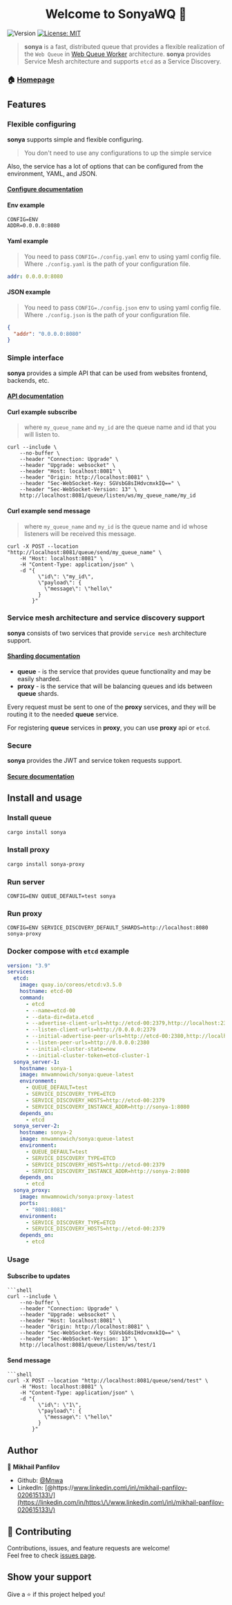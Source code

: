 <h1 align="center">Welcome to SonyaWQ 👋</h1>
<p>
  <img alt="Version" src="https://img.shields.io/badge/version-0.1-blue.svg?cacheSeconds=2592000" />
  <a href="#" target="_blank">
    <img alt="License: MIT" src="https://img.shields.io/badge/License-MIT-yellow.svg" />
  </a>
</p>

> **sonya** is a fast, distributed queue that provides a flexible realization of the `Web Queue` in [Web Queue Worker](https://principles.green/principles/applied/web-queue-worker/) architecture.
> **sonya** provides Service Mesh architecture and supports `etcd` as a Service Discovery.

### 🏠 [Homepage](https://github.com/Mnwa/sonya)

## Features
### Flexible configuring
**sonya** supports simple and flexible configuring.
> You don't need to use any configurations to up the simple service

Also, the service has a lot of options that can be configured from the environment, YAML, and JSON.

#### [Configure documentation](./documentation/configure.md)

#### Env example
```env
CONFIG=ENV
ADDR=0.0.0.0:8080
```

#### Yaml example
> You need to pass `CONFIG=./config.yaml` env to using yaml config file.
> Where `./config.yaml` is the path of your configuration file.
```yaml
addr: 0.0.0.0:8080
```

#### JSON example
> You need to pass `CONFIG=./config.json` env to using yaml config file.
> Where `./config.json` is the path of your configuration file.
```json
{
  "addr": "0.0.0.0:8080"
}
```
### Simple interface
**sonya** provides a simple API that can be used from websites frontend, backends, etc.

#### [API documentation](./documentation/api.md)

#### Curl example subscribe
> where `my_queue_name` and `my_id` are the queue name and id that you will listen to.
```shell
curl --include \
    --no-buffer \
    --header "Connection: Upgrade" \
    --header "Upgrade: websocket" \
    --header "Host: localhost:8081" \
    --header "Origin: http://localhost:8081" \
    --header "Sec-WebSocket-Key: SGVsbG8sIHdvcmxkIQ==" \
    --header "Sec-WebSocket-Version: 13" \
    http://localhost:8081/queue/listen/ws/my_queue_name/my_id
```

#### Curl example send message
> where `my_queue_name` and `my_id` is the queue name and id whose listeners will be received this message.
```shell
curl -X POST --location "http://localhost:8081/queue/send/my_queue_name" \
    -H "Host: localhost:8081" \
    -H "Content-Type: application/json" \
    -d "{
          \"id\": \"my_id\",
          \"payload\": {
            \"message\": \"hello\"
          }
        }"
```

### Service mesh architecture and service discovery support
**sonya** consists of two services that provide `service mesh` architecture support.

#### [Sharding documentation](./documentation/sharding.md)

* **queue** - is the service that provides queue functionality and may be easily sharded.
* **proxy** - is the service that will be balancing queues and ids between **queue** shards.

Every request must be sent to one of the **proxy** services, and they will be routing it to the needed **queue** service.

For registering **queue** services in **proxy**, you can use **proxy** api or `etcd`.

### Secure
**sonya** provides the JWT and service token requests support.
#### [Secure documentation](./documentation/configure.md)

## Install and usage

### Install queue
```sh
cargo install sonya
```

### Install proxy
```sh
cargo install sonya-proxy
```

### Run server
```shell
CONFIG=ENV QUEUE_DEFAULT=test sonya
```

### Run proxy
```shell
CONFIG=ENV SERVICE_DISCOVERY_DEFAULT_SHARDS=http://localhost:8080 sonya-proxy
```

### Docker compose with `etcd` example

```yaml
version: "3.9"
services:
  etcd:
    image: quay.io/coreos/etcd:v3.5.0
    hostname: etcd-00
    command:
      - etcd
      - --name=etcd-00
      - --data-dir=data.etcd
      - --advertise-client-urls=http://etcd-00:2379,http://localhost:2379
      - --listen-client-urls=http://0.0.0.0:2379
      - --initial-advertise-peer-urls=http://etcd-00:2380,http://localhost:2380
      - --listen-peer-urls=http://0.0.0.0:2380
      - --initial-cluster-state=new
      - --initial-cluster-token=etcd-cluster-1
  sonya_server-1:
    hostname: sonya-1
    image: mnwamnowich/sonya:queue-latest
    environment:
      - QUEUE_DEFAULT=test
      - SERVICE_DISCOVERY_TYPE=ETCD
      - SERVICE_DISCOVERY_HOSTS=http://etcd-00:2379
      - SERVICE_DISCOVERY_INSTANCE_ADDR=http://sonya-1:8080
    depends_on:
      - etcd
  sonya_server-2:
    hostname: sonya-2
    image: mnwamnowich/sonya:queue-latest
    environment:
      - QUEUE_DEFAULT=test
      - SERVICE_DISCOVERY_TYPE=ETCD
      - SERVICE_DISCOVERY_HOSTS=http://etcd-00:2379
      - SERVICE_DISCOVERY_INSTANCE_ADDR=http://sonya-2:8080
    depends_on:
      - etcd
  sonya_proxy:
    image: mnwamnowich/sonya:proxy-latest
    ports:
      - "8081:8081"
    environment:
      - SERVICE_DISCOVERY_TYPE=ETCD
      - SERVICE_DISCOVERY_HOSTS=http://etcd-00:2379
    depends_on:
      - etcd
```

### Usage

#### Subscribe to updates
```shell
```shell
curl --include \
    --no-buffer \
    --header "Connection: Upgrade" \
    --header "Upgrade: websocket" \
    --header "Host: localhost:8081" \
    --header "Origin: http://localhost:8081" \
    --header "Sec-WebSocket-Key: SGVsbG8sIHdvcmxkIQ==" \
    --header "Sec-WebSocket-Version: 13" \
    http://localhost:8081/queue/listen/ws/test/1
```

#### Send message
```shell
```shell
curl -X POST --location "http://localhost:8081/queue/send/test" \
    -H "Host: localhost:8081" \
    -H "Content-Type: application/json" \
    -d "{
          \"id\": \"1\",
          \"payload\": {
            \"message\": \"hello\"
          }
        }"
```

## Author

👤 **Mikhail Panfilov**

* Github: [@Mnwa](https://github.com/Mnwa)
* LinkedIn: [@https:\/\/www.linkedin.com\/in\/mikhail-panfilov-020615133\/](https://linkedin.com/in/https:\/\/www.linkedin.com\/in\/mikhail-panfilov-020615133\/)

## 🤝 Contributing

Contributions, issues, and feature requests are welcome!<br />Feel free to check [issues page](https://github.com/Mnwa/sonya/issues).

## Show your support

Give a ⭐️ if this project helped you!